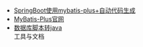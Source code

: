 ## 
* [SpringBoot使用mybatis-plus+自动代码生成](https://www.cnblogs.com/yui66/p/9621115.html)<br>
* [MyBatis-Plus官网](https://mp.baomidou.com/)<br>
* [数据库脚本转java](http://java.bejson.com/generator/)<br>工具与文档